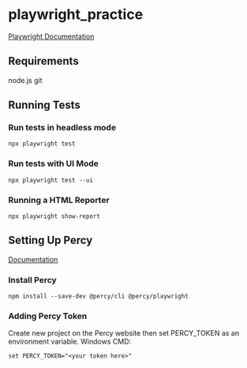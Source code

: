 # playwright_practice

[Playwright Documentation](https://playwright.dev/docs/intro)

## Requirements

node.js
git

## Running Tests

### Run tests in headless mode

```
npx playwright test
```

### Run tests with UI Mode

```
npx playwright test --ui
```

### Running a HTML Reporter

```
npx playwright show-report
```

## Setting Up Percy

[Documentation](https://docs.percy.io/docs/playwright)

### Install Percy

```
npm install --save-dev @percy/cli @percy/playwright
```

### Adding Percy Token

Create new project on the Percy website then set PERCY_TOKEN as an environment variable.
Windows CMD:

```
set PERCY_TOKEN="<your token here>"
```
